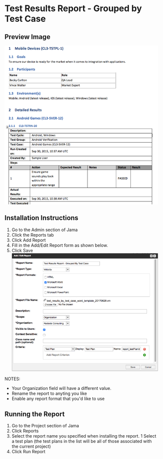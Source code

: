 # Test Results Report - Grouped by Test Case
## Preview Image
![Report Preview](https://github.com/JamaSoftware/Community-Reports/blob/master/Test%20Results%20Report%20-%20Grouped%20by%20Test%20Case/preview.png)

## Installation Instructions
1. Go to the Admin section of Jama
1. Click the Reports tab
1. Click Add Report
1. Fill in the Add/Edit Report form as shown below.
1. Click Save
![Report Configuration](https://github.com/JamaSoftware/Community-Reports/blob/master/Test%20Results%20Report%20-%20Grouped%20by%20Test%20Case/config.png)

NOTES: 
- Your Organization field will have a different value.  
- Rename the report to anyting you like
- Enable any report format that you'd like to use

## Running the Report
1. Go to the Project section of Jama
1. Click Reports
1. Select the report name you specified when installing the report.
1 Select a test plan (the test plans in the list will be all of those  associated with the current project)
1. Click Run Report